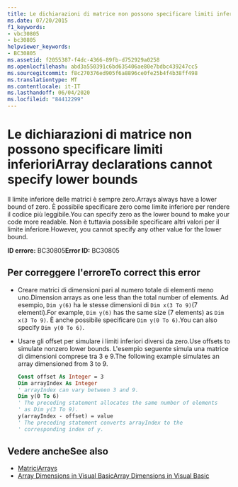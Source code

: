```yaml
---
title: Le dichiarazioni di matrice non possono specificare limiti inferiori
ms.date: 07/20/2015
f1_keywords:
- vbc30805
- bc30805
helpviewer_keywords:
- BC30805
ms.assetid: f2055387-f4dc-4366-89fb-d752929a0258
ms.openlocfilehash: abd3a550391c6bd635406ae80e7bdbc439247cc5
ms.sourcegitcommit: f8c270376ed905f6a8896ce0fe25b4f4b38ff498
ms.translationtype: MT
ms.contentlocale: it-IT
ms.lasthandoff: 06/04/2020
ms.locfileid: "84412299"
---
```

# <a name="array-declarations-cannot-specify-lower-bounds"></a><span data-ttu-id="38c0e-102">Le dichiarazioni di matrice non possono specificare limiti inferiori</span><span class="sxs-lookup"><span data-stu-id="38c0e-102">Array declarations cannot specify lower bounds</span></span>

<span data-ttu-id="38c0e-103">Il limite inferiore delle matrici è sempre zero.</span><span class="sxs-lookup"><span data-stu-id="38c0e-103">Arrays always have a lower bound of zero.</span></span> <span data-ttu-id="38c0e-104">È possibile specificare zero come limite inferiore per rendere il codice più leggibile.</span><span class="sxs-lookup"><span data-stu-id="38c0e-104">You can specify zero as the lower bound to make your code more readable.</span></span> <span data-ttu-id="38c0e-105">Non è tuttavia possibile specificare altri valori per il limite inferiore.</span><span class="sxs-lookup"><span data-stu-id="38c0e-105">However, you cannot specify any other value for the lower bound.</span></span>

<span data-ttu-id="38c0e-106">**ID errore:** BC30805</span><span class="sxs-lookup"><span data-stu-id="38c0e-106">**Error ID:** BC30805</span></span>

## <a name="to-correct-this-error"></a><span data-ttu-id="38c0e-107">Per correggere l'errore</span><span class="sxs-lookup"><span data-stu-id="38c0e-107">To correct this error</span></span>

- <span data-ttu-id="38c0e-108">Creare matrici di dimensioni pari al numero totale di elementi meno uno.</span><span class="sxs-lookup"><span data-stu-id="38c0e-108">Dimension arrays as one less than the total number of elements.</span></span> <span data-ttu-id="38c0e-109">Ad esempio, `Dim y(6)` ha le stesse dimensioni di `Dim x(3 To 9)`(7 elementi).</span><span class="sxs-lookup"><span data-stu-id="38c0e-109">For example, `Dim y(6)` has the same size (7 elements) as `Dim x(3 To 9)`.</span></span> <span data-ttu-id="38c0e-110">È anche possibile specificare `Dim y(0 To 6)`.</span><span class="sxs-lookup"><span data-stu-id="38c0e-110">You can also specify `Dim y(0 To 6)`.</span></span>

- <span data-ttu-id="38c0e-111">Usare gli offset per simulare i limiti inferiori diversi da zero.</span><span class="sxs-lookup"><span data-stu-id="38c0e-111">Use offsets to simulate nonzero lower bounds.</span></span> <span data-ttu-id="38c0e-112">L'esempio seguente simula una matrice di dimensioni comprese tra 3 e 9.</span><span class="sxs-lookup"><span data-stu-id="38c0e-112">The following example simulates an array dimensioned from 3 to 9.</span></span>

  ```vb
  Const offset As Integer = 3
  Dim arrayIndex As Integer
  ' arrayIndex can vary between 3 and 9.
  Dim y(0 To 6)
  ' The preceding statement allocates the same number of elements
  ' as Dim y(3 To 9).
  y(arrayIndex - offset) = value
  ' The preceding statement converts arrayIndex to the
  ' corresponding index of y.
  ```

## <a name="see-also"></a><span data-ttu-id="38c0e-113">Vedere anche</span><span class="sxs-lookup"><span data-stu-id="38c0e-113">See also</span></span>

- [<span data-ttu-id="38c0e-114">Matrici</span><span class="sxs-lookup"><span data-stu-id="38c0e-114">Arrays</span></span>](../programming-guide/language-features/arrays/index.md)
- [<span data-ttu-id="38c0e-115">Array Dimensions in Visual Basic</span><span class="sxs-lookup"><span data-stu-id="38c0e-115">Array Dimensions in Visual Basic</span></span>](../programming-guide/language-features/arrays/array-dimensions.md)
